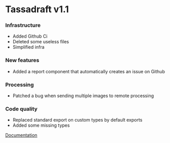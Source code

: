# Tassadraft v1.1

### Infrastructure

- Added Github Ci
- Deleted some useless files
- Simplified infra

### New features

- Added a report component that automatically creates an issue on Github

### Processing

- Patched a bug when sending multiple images to remote processing

### Code quality

- Replaced standard export on custom types by default exports
- Added some missing types

[Documentation](/README.md)
